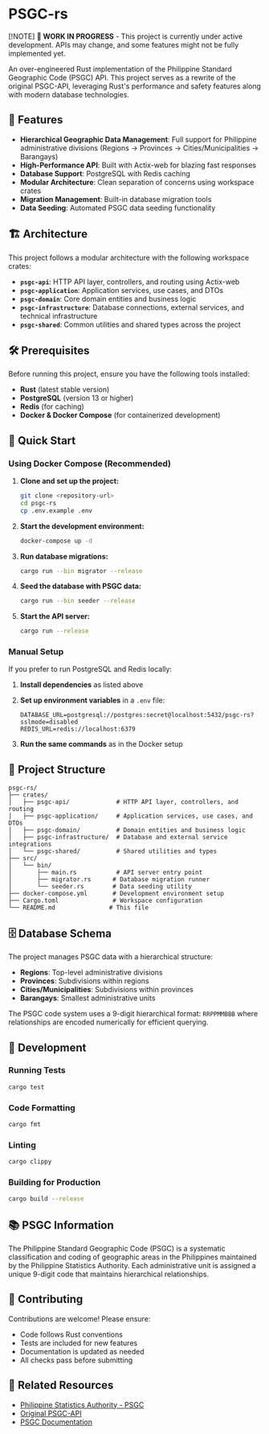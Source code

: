 # PSGC-rs

[!NOTE]
**🚧 WORK IN PROGRESS** - This project is currently under active development. APIs may change, and some features might not be fully implemented yet.

An over-engineered Rust implementation of the Philippine Standard Geographic Code (PSGC) API. This project serves as a rewrite of the original PSGC-API, leveraging Rust's performance and safety features along with modern database technologies.

## 🚀 Features

- **Hierarchical Geographic Data Management**: Full support for Philippine administrative divisions (Regions → Provinces → Cities/Municipalities → Barangays)
- **High-Performance API**: Built with Actix-web for blazing fast responses
- **Database Support**: PostgreSQL with Redis caching
- **Modular Architecture**: Clean separation of concerns using workspace crates
- **Migration Management**: Built-in database migration tools
- **Data Seeding**: Automated PSGC data seeding functionality

## 🏗️ Architecture

This project follows a modular architecture with the following workspace crates:

- **`psgc-api`**: HTTP API layer, controllers, and routing using Actix-web
- **`psgc-application`**: Application services, use cases, and DTOs
- **`psgc-domain`**: Core domain entities and business logic
- **`psgc-infrastructure`**: Database connections, external services, and technical infrastructure
- **`psgc-shared`**: Common utilities and shared types across the project

## 🛠️ Prerequisites

Before running this project, ensure you have the following tools installed:

- **Rust** (latest stable version)
- **PostgreSQL** (version 13 or higher)
- **Redis** (for caching)
- **Docker & Docker Compose** (for containerized development)

## 🚀 Quick Start

### Using Docker Compose (Recommended)

1. **Clone and set up the project:**
   ```bash
   git clone <repository-url>
   cd psgc-rs
   cp .env.example .env
   ```

2. **Start the development environment:**
   ```bash
   docker-compose up -d
   ```

3. **Run database migrations:**
   ```bash
   cargo run --bin migrator --release
   ```

4. **Seed the database with PSGC data:**
   ```bash
   cargo run --bin seeder --release
   ```

5. **Start the API server:**
   ```bash
   cargo run --release
   ```

### Manual Setup

If you prefer to run PostgreSQL and Redis locally:

1. **Install dependencies** as listed above
2. **Set up environment variables** in a `.env` file:
   ```env
   DATABASE_URL=postgresql://postgres:secret@localhost:5432/psgc-rs?sslmode=disabled
   REDIS_URL=redis://localhost:6379
   ```

3. **Run the same commands** as in the Docker setup

## 📁 Project Structure

```
psgc-rs/
├── crates/
│   ├── psgc-api/             # HTTP API layer, controllers, and routing
│   ├── psgc-application/     # Application services, use cases, and DTOs
│   ├── psgc-domain/          # Domain entities and business logic
│   ├── psgc-infrastructure/  # Database and external service integrations
│   └── psgc-shared/          # Shared utilities and types
├── src/
│   └── bin/
│       ├── main.rs           # API server entry point
│       ├── migrator.rs      # Database migration runner
│       └── seeder.rs        # Data seeding utility
├── docker-compose.yml       # Development environment setup
├── Cargo.toml               # Workspace configuration
└── README.md               # This file
```

## 🗄️ Database Schema

The project manages PSGC data with a hierarchical structure:
- **Regions**: Top-level administrative divisions
- **Provinces**: Subdivisions within regions
- **Cities/Municipalities**: Subdivisions within provinces
- **Barangays**: Smallest administrative units

The PSGC code system uses a 9-digit hierarchical format: `RRPPMMBBB`
where relationships are encoded numerically for efficient querying.

## 🧪 Development

### Running Tests

```bash
cargo test
```

### Code Formatting

```bash
cargo fmt
```

### Linting

```bash
cargo clippy
```

### Building for Production

```bash
cargo build --release
```

## 📚 PSGC Information

The Philippine Standard Geographic Code (PSGC) is a systematic classification and coding of geographic areas in the Philippines maintained by the Philippine Statistics Authority. Each administrative unit is assigned a unique 9-digit code that maintains hierarchical relationships.

## 🤝 Contributing

Contributions are welcome! Please ensure:
- Code follows Rust conventions
- Tests are included for new features
- Documentation is updated as needed
- All checks pass before submitting

## 🔗 Related Resources

- [Philippine Statistics Authority - PSGC](https://psa.gov.ph/classification/psgc)
- [Original PSGC-API](https://gitlab.com/psgc/api)
- [PSGC Documentation](https://psgc.cloud)